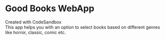 # Good Books WebApp 

Created with CodeSandbox<br />
This app helps you with an option to select books based on different genres like horror, classic, comic etc.
